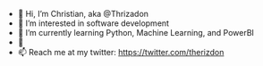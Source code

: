- 👋 Hi, I’m Christian, aka @Thrizadon
- 👀 I’m interested in software development
- 🌱 I’m currently learning Python, Machine Learning, and PowerBI
- 💞️ 
- 📫 Reach me at my twitter: https://twitter.com/therizdon

<!---
Thrizadon/Thrizadon is a ✨ special ✨ repository because its `README.md` (this file) appears on your GitHub profile.
You can click the Preview link to take a look at your changes.
--->
